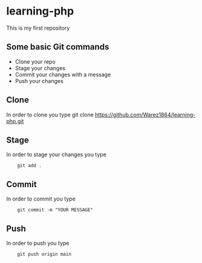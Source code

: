 # learning-php
This is my first repository 


## Some basic Git commands

* Clone your repo
* Stage your changes 
* Commit your changes with a message
* Push your changes

## Clone
In order to clone you type 
        git clone https://github.com/Warez1864/learning-php.git

## Stage
In order to stage your changes you type 

        git add .

## Commit
In order to commit you type 

        git commit -m "YOUR MESSAGE"

## Push
In order to push you type

        git push origin main